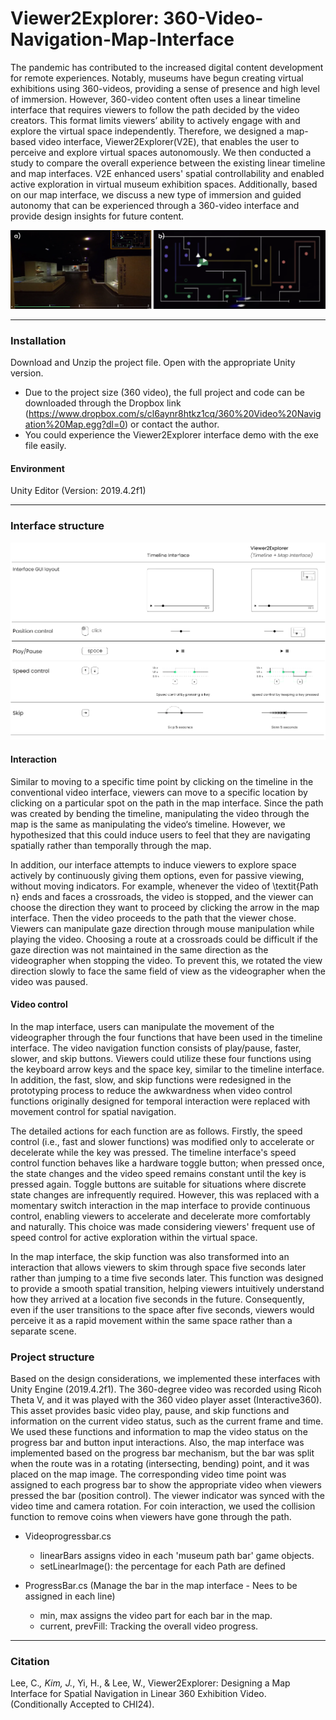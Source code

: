 # Viewer2Explorer: 360-Video-Navigation-Map-Interface

The pandemic has contributed to the increased digital content development for remote experiences. Notably, museums have begun creating virtual exhibitions using 360-videos, providing a sense of presence and high level of immersion. However, 360-video content often uses a linear timeline interface that requires viewers to follow the path decided by the video creators. This format limits viewers’ ability to actively engage with and explore the virtual space independently. Therefore, we designed a map-based video interface, Viewer2Explorer(V2E), that enables the user to perceive and explore virtual spaces autonomously. We then conducted a study to compare the overall experience between the existing linear timeline and map interfaces. V2E enhanced users' spatial controllability and enabled active exploration in virtual museum exhibition spaces. Additionally, based on our map interface, we discuss a new type of immersion and guided autonomy that can be experienced through a 360-video interface and provide design insights for future content.

![main](https://github.com/jinwook31/360-Video-Navigation-Map/blob/main/Figures/main.PNG)

---

### Installation
Download and Unzip the project file. Open with the appropriate Unity version.

* Due to the project size (360 video), the full project and code can be downloaded through the Dropbox link (https://www.dropbox.com/s/cl6aynr8htkz1cq/360%20Video%20Navigation%20Map.egg?dl=0) or contact the author.
* You could experience the Viewer2Explorer interface demo with the exe file easily.


#### Environment
Unity Editor (Version: 2019.4.2f1)

---

### Interface structure
![interfaceFunc](https://github.com/jinwook31/360-Video-Navigation-Map/blob/main/Figures/Functions.PNG)

#### Interaction
Similar to moving to a specific time point by clicking on the timeline in the conventional video interface, viewers can move to a specific location by clicking on a particular spot on the path in the map interface. Since the path was created by bending the timeline, manipulating the video through the map is the same as manipulating the video‘s timeline. However, we hypothesized that this could induce users to feel that they are navigating spatially rather than temporally through the map.

In addition, our interface attempts to induce viewers to explore space actively by continuously giving them options, even for passive viewing, without moving indicators. For example, whenever the video of \textit{Path n} ends and faces a crossroads, the video is stopped, and the viewer can choose the direction they want to proceed by clicking the arrow in the map interface. Then the video proceeds to the path that the viewer chose. Viewers can manipulate gaze direction through mouse manipulation while playing the video. Choosing a route at a crossroads could be difficult if the gaze direction was not maintained in the same direction as the videographer when stopping the video. To prevent this, we rotated the view direction slowly to face the same field of view as the videographer when the video was paused.

#### Video control
In the map interface, users can manipulate the movement of the videographer through the four functions that have been used in the timeline interface. The video navigation function consists of play/pause, faster, slower, and skip buttons. Viewers could utilize these four functions using the keyboard arrow keys and the space key, similar to the timeline interface. In addition, the fast, slow, and skip functions were redesigned in the prototyping process to reduce the awkwardness when video control functions originally designed for temporal interaction were replaced with movement control for spatial navigation.

The detailed actions for each function are as follows. Firstly, the speed control (i.e., fast and slower functions) was modified only to accelerate or decelerate while the key was pressed. The timeline interface's speed control function behaves like a hardware toggle button; when pressed once, the state changes and the video speed remains constant until the key is pressed again. Toggle buttons are suitable for situations where discrete state changes are infrequently required. However, this was replaced with a momentary switch interaction in the map interface to provide continuous control, enabling viewers to accelerate and decelerate more comfortably and naturally. This choice was made considering viewers' frequent use of speed control for active exploration within the virtual space. 

In the map interface, the skip function was also transformed into an interaction that allows viewers to skim through space five seconds later rather than jumping to a time five seconds later. This function was designed to provide a smooth spatial transition, helping viewers intuitively understand how they arrived at a location five seconds in the future. Consequently, even if the user transitions to the space after five seconds, viewers would perceive it as a rapid movement within the same space rather than a separate scene.


### Project structure
Based on the design considerations, we implemented these interfaces with Unity Engine (2019.4.2f1). The 360-degree video was recorded using Ricoh Theta V, and it was played with the 360 video player asset (Interactive360). This asset provides basic video play, pause, and skip functions and information on the current video status, such as the current frame and time. We used these functions and information to map the video status on the progress bar and button input interactions. Also, the map interface was implemented based on the progress bar mechanism, but the bar was split when the route was in a rotating (intersecting, bending) point, and it was placed on the map image. The corresponding video time point was assigned to each progress bar to show the appropriate video when viewers pressed the bar (position control). The viewer indicator was synced with the video time and camera rotation. For coin interaction, we used the collision function to remove coins when viewers have gone through the path.

* Videoprogressbar.cs
    * linearBars assigns video in each 'museum path bar' game objects.
    * setLinearImage(): the percentage for each Path are defined


* ProgressBar.cs (Manage the bar in the map interface - Nees to be assigned in each line)
    * min, max assigns the video part for each bar in the map.
    * current, prevFill: Tracking the overall video progress.

---

### Citation
Lee, C.*, Kim, J.*, Yi, H., & Lee, W., Viewer2Explorer: Designing a Map Interface for Spatial Navigation in Linear 360 Exhibition Video. (Conditionally Accepted to CHI24).
